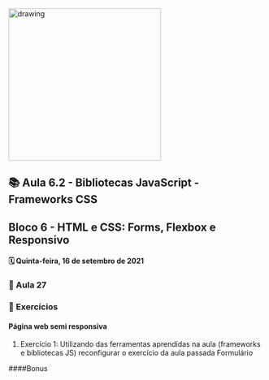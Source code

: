 <img src="https://user-images.githubusercontent.com/87394535/129942939-007fc304-2ac0-431d-b018-685951e5750f.png" alt="drawing" width="300"/>

## 📚 Aula 6.2 - Bibliotecas JavaScript - Frameworks CSS
## Bloco 6 - HTML e CSS: Forms, Flexbox e Responsivo
#### 🗓️ Quinta-feira, 16 de setembro de 2021 

### 📖 Aula 27 
### 📓 Exercícios
#### Página web semi responsiva
1.  Exercício 1:
Utilizando das ferramentas aprendidas na aula (frameworks e bibliotecas JS) reconfigurar o exercício da aula passada Formulário


####Bonus


